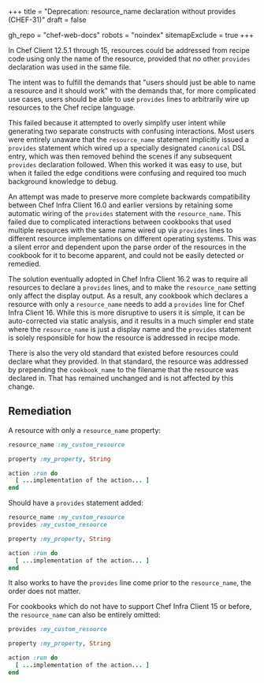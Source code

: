 +++
title = "Deprecation: resource_name declaration without provides (CHEF-31)"
draft = false

gh_repo = "chef-web-docs"
robots = "noindex"
sitemapExclude = true
+++

In Chef Client 12.5.1 through 15, resources could be addressed from
recipe code using only the name of the resource, provided that no other
`provides` declaration was used in the same file.

The intent was to fulfill the demands that "users should just be
able to name a resource and it should work" with the demands that, for
more complicated use cases, users should be able to use `provides`
lines to arbitrarily wire up resources to the Chef recipe language.

This failed because it attempted to overly simplify user intent while
generating two separate constructs with confusing interactions. Most
users were entirely unaware that the `resource_name` statement implicitly
issued a `provides` statement which wired up a specially designated
`canonical` DSL entry, which was then removed behind the scenes if any
subsequent `provides` declaration followed. When this worked it was
easy to use, but when it failed the edge conditions were confusing and
required too much background knowledge to debug.

An attempt was made to preserve more complete backwards compatibility between
Chef Infra Client 16.0 and earlier versions by retaining some automatic
wiring of the `provides` statement with the `resource_name`. This failed
due to complicated interactions between cookbooks that used multiple
resources with the same name wired up via `provides` lines to different
resource implementations on different operating systems. This was a silent
error and dependent upon the parse order of the resources in the cookbook
for it to become apparent, and could not be easily detected or remedied.

The solution eventually adopted in Chef Infra Client 16.2 was to require
all resources to declare a `provides` lines, and to make the `resource_name`
setting only affect the display output. As a result, any cookbook which
declares a resource with only a `resource_name` needs to add a `provides`
line for Chef Infra Client 16. While this is more disruptive to users it
is simple, it can be auto-corrected via static analysis, and it results in
a much simpler end state where the `resource_name` is just a display name
and the `provides` statement is solely responsible for how the resource
is addressed in recipe mode.

There is also the very old standard that existed before resources could
declare what they provided. In that standard, the resource was addressed
by prepending the `cookbook_name` to the filename that the resource was declared in.
That has remained unchanged and is not affected by this change.

## Remediation

A resource with only a `resource_name` property:

```ruby
resource_name :my_custom_resource

property :my_property, String

action :run do
  [ ...implementation of the action... ]
end
```

Should have a `provides` statement added:

```ruby
resource_name :my_custom_resource
provides :my_custom_resource

property :my_property, String

action :run do
  [ ...implementation of the action... ]
end
```

It also works to have the `provides` line come prior to the `resource_name`,
the order does not matter.

For cookbooks which do not have to support Chef Infra Client 15 or before, the
`resource_name` can also be entirely omitted:

```ruby
provides :my_custom_resource

property :my_property, String

action :run do
  [ ...implementation of the action... ]
end
```

